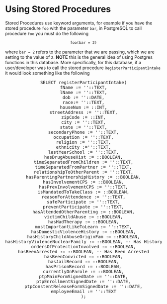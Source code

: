 Using Stored Procedures
=====================================

Stored Procedures use keyword arguments, for example if you have the stored procedure `foo` with the parameter `bar`, in PostgreSQL to call procedure `foo` you must do the following

<p style="text-align:center;"><code>foo(bar = 2)</code></p>

where `bar = 2` refers to the parameter that we are passing, which we are setting to the value of `2`. **NOTE** this is the general idea of using Postgres functions in this database. More specifically, for this database, if a user/developer was to call the stored procedure `RegisterParticipantIntake` it would look something like the following

<pre style="text-align:center;">
SELECT registerParticipantIntake(
fName := '<PARTICIPANT_FIRST_NAME>'::TEXT,
lName := '<PARTICIPANT_LAST_NAME>'::TEXT,
dob := '<PARTICIPANT_DOB>'::DATE,
race:= '<PARTICIPANT_RACE>'::TEXT,
houseNum := <PARTICIPANT_HOUSE_NUM>::INT,
streetAddress := '<PARTICIPANT_STREET_ADDRESS>'::TEXT,
zipCode := <PARTICIPANT_ZIP_CODE>::INT,
city := '<PARTICIPANT_CITY>'::TEXT,
state := '<PARTICIPANT_STATE>'::TEXT,
secondaryPhone := '<PARTICIPANT_SECONDARY_PHONE>'::TEXT,
occupation := '<PARTICIPANT_OCCUPATION>'::TEXT,
religion := '<PARTICIPANT_RELIGION>'::TEXT,
ethnicity :='<PARTICIPANT_ETHNICITY>'::TEXT,
lastYearSchool := '<PARTICIPANT_LAST_YEAR_SCHOOL>'::TEXT,
hasDrugAbuseHist := <PARTICIPANT_DRUG_ABUSE_HIST>::BOOLEAN,
timeSeparatedFromChildren := '<PARTICIPANT_TIME_SEP_FROM_CHILDREN>'::TEXT,
timeSeparatedFromPartner := '<PARTICIPANT_TIME_SEP_FROM_PARTNER>'::TEXT,
relationshipToOtherParent := '<PARTICIPANT_REL_TO_OTHER_PARENT>'::TEXT,
hasParentingPartnershipHistory := <PARTICIPANT_PARENTING_HISTORY>::BOOLEAN,
hasInvolvementCPS := <HAS_INVOLVEMENT_CPS>::BOOLEAN,
hasPrevInvolvementCPS := '<PARTICIPANT_PREV_INVOLVEMENT_CPS>'::TEXT,
isMandatedToTakeClass := <PARTICIPANT_MANDATED_TAKE_CLASS>::BOOLEAN,
reasonForAttendence := '<PARTICIPANT_REASON_ATTENDANCE>'::TEXT,
safeParticipate := '<PARTICIPANT_SAFE_PARTICIPATION>'::TEXT,
preventParticipate := '<PARTICIPANT_PREVENT_PARTICIPATION>'::TEXT,
hasAttendedOtherParenting := <PARTICIPANT_ATTENDING_OTHER_PARENTING>::BOOLEAN,
victimChildAbuse := <PARTICIPANT_VICTIM_CHILD_ABUSE>::BOOLEAN,
hasHadTherapy := <PARTICIPANT_HAS_HAD_THERAPY>::BOOLEAN,
mostImportantLikeToLearn := '<PARTICIPANT_LESSONS_TO_LEARN>'::TEXT,
hasDomesticViolenceHistory := <PARTICIPANT_DOMESTIC_VIOLENCE_HIST>::BOOLEAN,
hasHistoryChildAbuseOriginFam := <PARTICIPANT_CHILD_ABUSE_ORIGIN>::BOOLEAN,
hasHistoryViolenceNuclearFamily := <PARTICIPANT_VIOLENCE_NUCLEAR>::BOOLEAN, -- Has History of Abuse in Nuclear Family
ordersOfProtectionInvolved := <PARTICIPANT_ORDERS_PROTECTION>::BOOLEAN,
hasBeenArrested := <PARTICIPANT_ARRESTED>::BOOLEAN, -- Has Been Arrested
hasBeenConvicted := <PARTICIPANT_CONVICTED>::BOOLEAN,
hasJailRecord := <PARTICIPANT_JAIL_RECORD>::BOOLEAN,
hasPrisonRecord := <PARTICIPANT_PRISON_RECORD>::BOOLEAN,
currentlyOnParole := <PARTICIPANT_CURRENTLY_PAROLE>::BOOLEAN,
ptpMainFormSignedDate := '<PARTICIPANT_MAIN_FORM_SIGNED_DATE>'::DATE,
ptpEnrollmentSignedDate := '<PARTICIPANT_ENROLLMENT_SIGNED_DATE>'::DATE,
ptpConstentReleaseFormSignedDate := '<PARTICIPANT_CONSENT_RELEASED_SIGNED_DATE>'::DATE,
employeeEmail := '<EMPLOYEE_SIGNED>'::TEXT
);
</pre>
